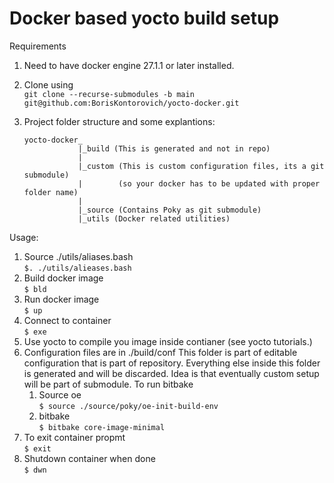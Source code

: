 # Docker based yocto build setup

Requirements
1. Need to have docker engine 27.1.1 or later installed.
1. Clone using<br>
```git clone --recurse-submodules -b main git@github.com:BorisKontorovich/yocto-docker.git```

1. Project folder structure and some explantions:

    ```
    yocto-docker_
                |_build (This is generated and not in repo)
                |
                |_custom (This is custom configuration files, its a git submodule)
                |        (so your docker has to be updated with proper folder name)
                |
                |_source (Contains Poky as git submodule)
                |_utils (Docker related utilities)
    ```

Usage:
1. Source ./utils/aliases.bash<br>
```$. ./utils/alieases.bash```
1. Build docker image<br>
```$ bld```
1. Run docker image<br>
```$ up```
1. Connect to container<br>
```$ exe```
1. Use yocto to compile you image inside contianer (see yocto tutorials.)
1. Configuration files are in ./build/conf  This folder is part of editable configuration that is part of repository. Everything else inside this folder is generated and will be discarded. Idea is that eventually custom setup will be part of submodule.
    To run bitbake
    1. Source oe<br>
    ```$ source ./source/poky/oe-init-build-env ```
    1. bitbake<br>
    ```$ bitbake core-image-minimal```
1. To exit container propmt<br>
```$ exit```
1. Shutdown container when done<br>
```$ dwn```

